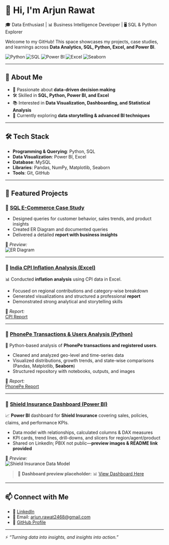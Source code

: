 # 👋 Hi, I'm Arjun Rawat  

🎓 Data Enthusiast | 📊 Business Intelligence Developer | 🖥️ SQL & Python Explorer  

Welcome to my GitHub! This space showcases my projects, case studies, and learnings across **Data Analytics, SQL, Python, Excel, and Power BI**.  

![Python](https://img.shields.io/badge/Python-3776AB?style=for-the-badge&logo=python&logoColor=white)  ![SQL](https://img.shields.io/badge/SQL-336791?style=for-the-badge&logo=postgresql&logoColor=white)  ![Power BI](https://img.shields.io/badge/PowerBI-F2C811?style=for-the-badge&logo=power-bi&logoColor=black)  ![Excel](https://img.shields.io/badge/Excel-217346?style=for-the-badge&logo=microsoft-excel&logoColor=white)  ![Seaborn](https://img.shields.io/badge/Seaborn-005571?style=for-the-badge&logo=python&logoColor=white)  


---

## 🚀 About Me  

- 📌 Passionate about **data-driven decision making**  
- 🛠️ Skilled in **SQL, Python, Power BI, and Excel**  
- 📚 Interested in **Data Visualization, Dashboarding, and Statistical Analysis**  
- 🌱 Currently exploring **data storytelling & advanced BI techniques**  

---

## 🛠️ Tech Stack  

- **Programming & Querying**: Python, SQL  
- **Data Visualization**: Power BI, Excel  
- **Database**: MySQL  
- **Libraries**: Pandas, NumPy, Matplotlib, Seaborn  
- **Tools**: Git, GitHub  

---

## 📂 Featured Projects  

### 🔹 [SQL E-Commerce Case Study](https://github.com/Arjun-Paul/Ecommerce-SQL-Case-Study#)
- Designed queries for customer behavior, sales trends, and product insights  
- Created ER Diagram and documented queries  
- Delivered a detailed **report with business insights**  

📸 *Preview:*  
![ER Diagram](https://github.com/Arjun-Paul/Ecommerce-SQL-Case-Study/blob/e1abc73913cce27ad59445dd38ae318c6ed50ca4/Images/ER%20Diagram.png)

---

### 🔹 [India CPI Inflation Analysis (Excel)](https://github.com/Arjun-Paul/India-CPI-Inflation-Analysis-2017-2023)  
📊 Conducted **inflation analysis** using CPI data in Excel.  
- Focused on regional contributions and category-wise breakdown  
- Generated visualizations and structured a professional **report**  
- Demonstrated strong analytical and storytelling skills  

📑 *Report:*  
[CPI Report](https://github.com/Arjun-Paul/India-CPI-Inflation-Analysis-2017-2023/blob/f7bef0016c15e87854aecfaacdd75ca3eff9097b/Report/CPI%20Inflation%20Report.pdf)

---

### 🔹 [PhonePe Transactions & Users Analysis (Python)](https://github.com/Arjun-Paul/Phonepe-Digital-Payments-Python-Project)  
🐍 Python-based analysis of **PhonePe transactions and registered users**.  
- Cleaned and analyzed geo-level and time-series data  
- Visualized distributions, growth trends, and state-wise comparisons (Pandas, Matplotlib, **Seaborn**)  
- Structured repository with notebooks, outputs, and images  

📑 *Report:*  
[PhonePe Report](https://github.com/Arjun-Paul/Phonepe-Digital-Payments-Python-Project/blob/ba02c0099cca4875019d0b6a47589aa1ed230a26/Report/PhonePe%20Report%20.pdf)  

---

### 🔹 [Shield Insurance Dashboard (Power BI)](https://github.com/Arjun-Paul/Shield-Insurance-PowerBI)  
📈 **Power BI** dashboard for **Shield Insurance** covering sales, policies, claims, and performance KPIs.  
- Data model with relationships, calculated columns & DAX measures  
- KPI cards, trend lines, drill-downs, and slicers for region/agent/product  
- Shared on LinkedIn; PBIX not public—**preview images & README link provided**

📸 *Preview:*  
![Shield Insurance Data Model](https://github.com/Arjun-Paul/Shield-Insurance-PowerBI/blob/ad5c5541e71d2deb63c237e762cf959a0bf70857/Images/Data%20Model.png)  

> 🔗 **Dashboard preview placeholder:**
> 📊 [View Dashboard Here](https://app.powerbi.com/view?r=eyJrIjoiZWYyNjAwYmEtYmZhNi00OWJmLTg5YmQtM2ZkMmUwZDliOGE4IiwidCI6ImM2ZTU0OWIzLTVmNDUtNDAzMi1hYWU5LWQ0MjQ0ZGM1YjJjNCJ9&pageName=ReportSection735752385109ee712244)


---

## 📫 Connect with Me  

- 💼 [LinkedIn](www.linkedin.com/in/arjun-rawat-3869a6290)  
- 📧 Email: arjun.rawat2468@gmail.com
- 🐙 [GitHub Profile](https://github.com/Arjun-Paul)  

---

⚡ *“Turning data into insights, and insights into action.”*  

